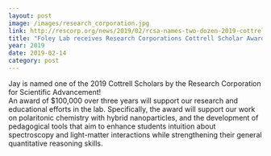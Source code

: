 ```yaml
---
layout: post
image: /images/research_corporation.jpg
link: http://rescorp.org/news/2019/02/rcsa-names-two-dozen-2019-cottrell-scholars
title: "Foley Lab receives Research Corporations Cottrell Scholar Award!"
year: 2019
date: 2019-02-14
category: post
---
```

Jay is named one of the 2019 Cottrell Scholars by the Research Corporation for Scientific Advancement!  
An award of $100,000 over three years will support our research and educational efforts in the lab.
Specifically, the award will support our work on polaritonic chemistry with hybrid nanoparticles,
and the development of pedagogical tools that aim to enhance students intuition about spectroscopy and light-matter interactions
while strengthening their general quantitative reasoning skills.
